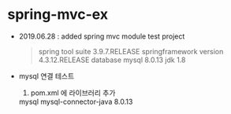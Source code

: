 # spring-mvc-ex

- 2019.06.28 : added spring mvc module test project
  > spring tool suite 3.9.7.RELEASE
  > springframework version 4.3.12.RELEASE
  > database mysql 8.0.13
  > jdk 1.8

- mysql 연결 테스트
  1. pom.xml 에 라이브러리 추가
  	<!--MySQL 라이브러리-->
  	<!-- https://mvnrepository.com/artifact/mysql/mysql-connector-java -->
	<dependency>
		<groupId>mysql</groupId>
		<artifactId>mysql-connector-java</artifactId>
		<version>8.0.13</version>
	</dependency>
	

